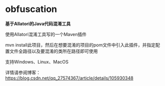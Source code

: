 # obfuscation
**基于Allatori的Java代码混淆工具**  

使用Allatori混淆工具写的一个Maven插件  

mvn install此项目，然后在想要混淆的项目的pom文件中引入此插件，并指定配置文件全路径以及要混淆的类所在路径即可使用

支持Windows、Linux、MacOS

详情请参阅博客：
https://blog.csdn.net/qq_27574367/article/details/105930348